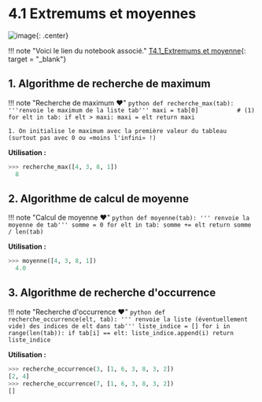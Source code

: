 # 4.1 Extremums et moyennes

![image](data/BO.png){: .center}

!!! note "Voici le lien du notebook associé."
	[T4.1_Extremums et moyenne](https://capytale2.ac-paris.fr/web/c/c7d9-1332504){: target = "_blank"}  

## 1. Algorithme de recherche de maximum

!!! note "Recherche de maximum :heart:"
    ```python
    def recherche_max(tab):
        '''renvoie le maximum de la liste tab'''
        maxi = tab[0]           # (1)
        for elt in tab:
            if elt > maxi:
                maxi = elt
        return maxi
    ```

    1. On initialise le maximum avec la première valeur du tableau (surtout pas avec 0 ou «moins l'infini» !)

**Utilisation :**
```python
>>> recherche_max([4, 3, 8, 1])
  8
```



## 2. Algorithme de calcul de moyenne

!!! note "Calcul de moyenne :heart:"
    ```python
    def moyenne(tab):
        ''' renvoie la moyenne de tab'''
        somme = 0
        for elt in tab:
            somme += elt
        return somme / len(tab)
    ```

   
**Utilisation :**
```python
>>> moyenne([4, 3, 8, 1])
  4.0
```


## 3. Algorithme de recherche d'occurrence

!!! note "Recherche d'occurrence :heart:"
    ```python
    def recherche_occurrence(elt, tab):
        ''' renvoie la liste (éventuellement vide)
        des indices de elt dans tab'''
        liste_indice = []
        for i in range(len(tab)):
            if tab[i] == elt:
                liste_indice.append(i)
        return liste_indice
    ```

   
**Utilisation :**
```python
>>> recherche_occurrence(3, [1, 6, 3, 8, 3, 2])
[2, 4]
>>> recherche_occurrence(7, [1, 6, 3, 8, 3, 2])
[]
```